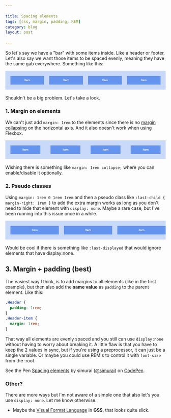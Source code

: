 ```yaml
---

title: Spacing elements
tags: [css, margin, padding, REM]
category: blog
layout: post

---
```


So let's say we have a "bar" with some items inside. Like a header or footer. Let's also say we want those items to be spaced evenly, meaning they have the same gab everywhere. Something like this:

![Spacing 1](/img/posts/spacing-1.png)

Shouldn't be a big problem. Let's take a look.

### 1. Margin on elements
We can't just add `margin: 1rem` to the elements since there is no [margin collapsing](https://developer.mozilla.org/en-US/docs/Web/CSS/margin_collapsing) on the horizontal axis. And it also doesn't work when using Flexbox.

![Spacing 2](/img/posts/spacing-2.png)

Wishing there is something like `margin: 1rem collapse;` where you can enable/disable it optionally.

### 2. Pseudo classes
Using `margin: 1rem 0 1rem 1rem` and then a pseudo class like `:last-child { margin-right: 1rem }` to add the extra margin works as long as you don't need to hide that element with `display: none`. Maybe a rare case, but I've been running into this issue once in a while.

![Spacing 3](/img/posts/spacing-3.png)

Would be cool if there is something like `:last-displayed` that would ignore elements that have display:none.

## 3. Margin + padding (best)
The easiest way I think, is to add margins to all elements (like in the first example), but then also add the __same value__ as `padding` to the parent element. Like this:

```css
.Header {
  padding: 1rem;
}
.Header-item {
  margin: 1rem;
}
```

That way all elements are evenly spaced and you still can use `display:none` without having to worry about breaking it. A little flaw is that you have to keep the 2 values in sync, but if you're using a preprocessor, it can just be a single variable. Or maybe you could use REM's to control it with `font-size` from the :root.

<p data-height="148" data-theme-id="3586" data-slug-hash="xsotr" data-default-tab="result" class='codepen'>See the Pen <a href='http://codepen.io/simurai/pen/xsotr/'>Spacing elements</a> by simurai (<a href='http://codepen.io/simurai'>@simurai</a>) on <a href='http://codepen.io'>CodePen</a>.</p>
<script async src="//codepen.io/assets/embed/ei.js"></script>


### Other?
There are more ways but I'm not aware of a simple one that also let's you use `display: none`. Let me know otherwise.

* Maybe the [Visual Format Language](http://gridstylesheets.org/guides/vfl/) in __GSS__, that looks quite slick.
